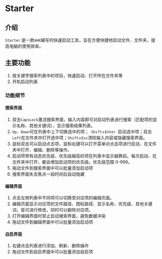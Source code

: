 # Starter

## 介绍

`Starter` 是一款`AHK`编写的快速启动工具，旨在方便快捷地启动文件、文件夹，提高电脑的使用效率。

## 主要功能

1. 按关键字搜索列表中的项目，快速启动、打开所在文件夹等
2. 开机启动列表

### 功能细节

#### 搜索界面

1. 双击`CapsLock`激活搜索界面，输入内容即可对启动列表进行搜索（匹配项的显示名称、其他关键词），显示搜索结果列表。
2. `Up`、`Down`可在列表中上下切换选中的项；` Shift`+`Enter `启动选中项；双击`Left`在文件夹中打开选中项；`Shift`+`Esc`清除输入内容或隐藏搜索界面。
3. 鼠标双击可以启动点击项，鼠标右键可以打开菜单对点击项进行启动、在文件夹中打开、编辑、删除等操作。
4. 启动项带有动态优先级，优先级越高的项在列表中显示越靠前。每次启动、在文件夹中打开，都会增加启动项的优先级。优先级范围 0-999。
5. 拖动文件到搜索界面中可以批量添加启动项
6. 搜索界面失去焦点一段时间后自动隐藏

#### 编辑界面

1. 点击左侧列表中不同项可以切换至对应项的编辑页面。
2. 编辑页面显示对应项的文件路径、图标路径、显示名称、优先级、其他关键词，皆可进行修改，同时可以删除对应项。
3. 打开编辑界面时禁止启动搜索界面，避免数据冲突
4. 拖动文件到编辑界面中可以批量添加启动项

#### 自启界面

1. 右键点击列表进行添加、刷新、删除操作
2. 拖动文件到自启界面中可以批量添加自启项
